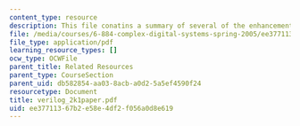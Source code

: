 ```yaml
---
content_type: resource
description: This file conatins a summary of several of the enhancements in Verilog-2001.
file: /media/courses/6-884-complex-digital-systems-spring-2005/ee37711367b2e58e4df2f056a0d8e619_verilog_2k1paper.pdf
file_type: application/pdf
learning_resource_types: []
ocw_type: OCWFile
parent_title: Related Resources
parent_type: CourseSection
parent_uid: db582854-aa03-8acb-a0d2-5a5ef4590f24
resourcetype: Document
title: verilog_2k1paper.pdf
uid: ee377113-67b2-e58e-4df2-f056a0d8e619
---
```

